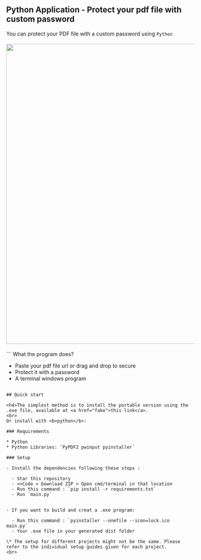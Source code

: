 ## Python Application - Protect your pdf file with custom password
You can protect your PDF file with a custom password using `Python`
<h4><p align="center"><img src="" width="800"/></p></h4>
```
What the program does? 

- Paste your pdf file url or drag and drop to secure
- Protect it with a password 
- A terminal windows program
``` 

## Quick start 

<h4>The simplest method is to install the portable version using the .exe file, available at <a href="fake">this link</a>.
<br>
Or install with <b>python</b>:

### Requirements

* Python
* Python Libraries: `PyPDF2 pwinput pyinstaller`

### Setup 

- Install the dependencies following these steps : 

  - Star this repository
  - <>Code > Download ZIP > Open cmd/terminal in that location
  - Run this command : `pip install -r requirements.txt`
  - Run `main.py`


- If you want to build and creat a .exe program:

  - Run this command : `pyinstaller --onefile --icon=lock.ico  main.py`
  - Your .exe file in your generated dist folder
  
\* The setup for different projects might not be the same. Please refer to the individual setup guides given for each project.
<br>
